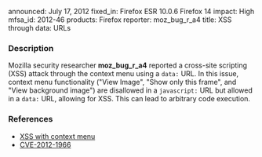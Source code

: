 announced: July 17, 2012
fixed_in: Firefox ESR 10.0.6
          Firefox 14
impact: High
mfsa_id: 2012-46
products: Firefox
reporter: moz_bug_r_a4
title: XSS through data: URLs

<h3>Description</h3>

<p>Mozilla security researcher <strong>moz_bug_r_a4</strong> reported a cross-site scripting (XSS) attack through the context menu using a
<code>data:</code> URL. In this issue, context menu functionality ("View Image", "Show only this frame", and "View background image") are disallowed in a <code>javascript:</code> URL but allowed in a <code>data:</code> URL, allowing for XSS. This can lead to arbitrary code execution.
</p>


<h3>References</h3>

<ul>
  <li><a href="https://bugzilla.mozilla.org/show_bug.cgi?id=734076">
      XSS with context menu</a></li>
  <li><a href="http://cve.mitre.org/cgi-bin/cvename.cgi?name=CVE-2012-1966" class="ex-ref">CVE-2012-1966</a></li>
</ul>




